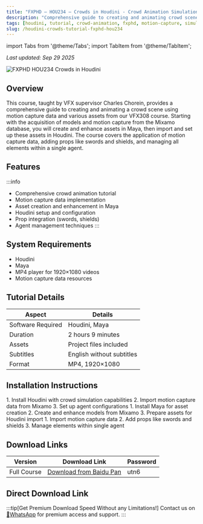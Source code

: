 ```yaml
---
title: "FXPHD – HOU234 – Crowds in Houdini - Crowd Animation Simulation Tutorial"
description: "Comprehensive guide to creating and animating crowd scenes using motion capture data in Houdini, taught by VFX supervisor Charles Chorein."
tags: [houdini, tutorial, crowd-animation, fxphd, motion-capture, simulation]
slug: /houdini-crowds-tutorial-fxphd-hou234
---
```


import Tabs from '@theme/Tabs';
import TabItem from '@theme/TabItem';

_Last updated: Sep 29 2025_

![FXPHD HOU234 Crowds in Houdini](https://www.gfxcamp.com/wp-content/uploads/2025/09/FXPHD-HOU234-Crowds-in-Houdini.jpg)

## Overview

This course, taught by VFX supervisor Charles Chorein, provides a comprehensive guide to creating and animating a crowd scene using motion capture data and various assets from our VFX308 course. Starting with the acquisition of models and motion capture from the Mixamo database, you will create and enhance assets in Maya, then import and set up these assets in Houdini. The course covers the application of motion capture data, adding props like swords and shields, and managing all elements within a single agent.

## Features

:::info
- Comprehensive crowd animation tutorial
- Motion capture data implementation
- Asset creation and enhancement in Maya
- Houdini setup and configuration
- Prop integration (swords, shields)
- Agent management techniques
:::

## System Requirements

- Houdini
- Maya
- MP4 player for 1920×1080 videos
- Motion capture data resources

## Tutorial Details

| Aspect | Details |
|--------|---------|
| Software Required | Houdini, Maya |
| Duration | 2 hours 9 minutes |
| Assets | Project files included |
| Subtitles | English without subtitles |
| Format | MP4, 1920×1080 |

## Installation Instructions

<Tabs>
<TabItem value="houdini" label="Houdini Setup">
1. Install Houdini with crowd simulation capabilities
2. Import motion capture data from Mixamo
3. Set up agent configurations
</TabItem>
<TabItem value="maya" label="Maya Setup">
1. Install Maya for asset creation
2. Create and enhance models from Mixamo
3. Prepare assets for Houdini import
</TabItem>
<TabItem value="workflow" label="Workflow">
1. Import motion capture data
2. Add props like swords and shields
3. Manage elements within single agent
</TabItem>
</Tabs>

## Download Links

| Version | Download Link | Password |
|---------|---------------|----------|
| Full Course | [Download from Baidu Pan](https://pan.baidu.com/s/1A3lbDRN4dUDstq81QyCuBQ?pwd=utn6) | utn6 |

## Direct Download Link
:::tip[Get Premium Download Speed Without any Limitations!]
Contact us on [💬WhatsApp](https://wa.me/+8613237610083) for premium  access and support.
:::
